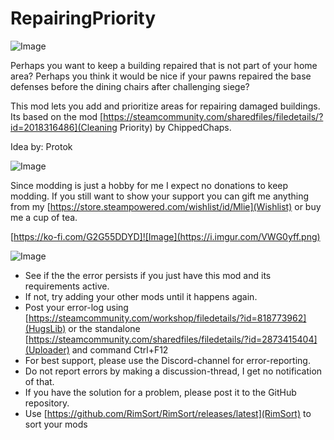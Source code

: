 # RepairingPriority

![Image](https://i.imgur.com/iCj5o7O.png)

Perhaps you want to keep a building repaired that is not part of your home area?
Perhaps you think it would be nice if your pawns repaired the base defenses before the dining chairs after challenging siege?

This mod lets you add and prioritize areas for repairing damaged buildings.
Its based on the mod [https://steamcommunity.com/sharedfiles/filedetails/?id=2018316486](Cleaning Priority) by ChippedChaps.

Idea by: Protok

![Image](https://i.imgur.com/Ds0rBAD.png)

Since modding is just a hobby for me I expect no donations to keep modding. If you still want to show your support you can gift me anything from my [https://store.steampowered.com/wishlist/id/Mlie](Wishlist) or buy me a cup of tea.

[https://ko-fi.com/G2G55DDYD]![Image](https://i.imgur.com/VWG0yff.png)

![Image](https://i.imgur.com/5xwDG6H.png)

-  See if the the error persists if you just have this mod and its requirements active.
-  If not, try adding your other mods until it happens again.
-  Post your error-log using [https://steamcommunity.com/workshop/filedetails/?id=818773962](HugsLib) or the standalone [https://steamcommunity.com/sharedfiles/filedetails/?id=2873415404](Uploader) and command Ctrl+F12
-  For best support, please use the Discord-channel for error-reporting.
-  Do not report errors by making a discussion-thread, I get no notification of that.
-  If you have the solution for a problem, please post it to the GitHub repository.
-  Use [https://github.com/RimSort/RimSort/releases/latest](RimSort) to sort your mods

